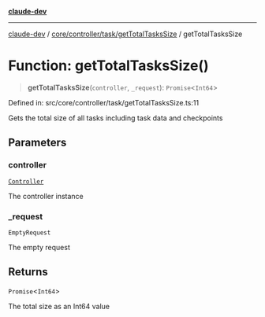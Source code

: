 [**claude-dev**](../../../../../README.md)

***

[claude-dev](../../../../../README.md) / [core/controller/task/getTotalTasksSize](../README.md) / getTotalTasksSize

# Function: getTotalTasksSize()

> **getTotalTasksSize**(`controller`, `_request`): `Promise`\<`Int64`\>

Defined in: src/core/controller/task/getTotalTasksSize.ts:11

Gets the total size of all tasks including task data and checkpoints

## Parameters

### controller

[`Controller`](../../../classes/Controller.md)

The controller instance

### \_request

`EmptyRequest`

The empty request

## Returns

`Promise`\<`Int64`\>

The total size as an Int64 value
